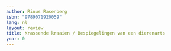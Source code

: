 ```yaml
---
author: Rinus Rasenberg
isbn: "9789071920059"
lang: nl
layout: review
title: Krassende kraaien / Bespiegelingen van een dierenarts
year: 0
---
```

